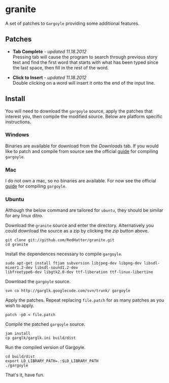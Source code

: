 # granite #

A set of patches to `Gargoyle` providing some additional features.

## Patches ##
* **Tab Complete** - *updated 11.18.2012*  
Pressing tab will cause the program to search through previous story text and find the first word
that starts with what has been typed since the last space, then fill in the rest of the word.

* **Click to Insert** - *updated 11.18.2012*  
Double clicking on a word will insert it onto the end of the input line.

## Install ##
You will need to download the `gargoyle` source, apply the patches that interest you, then compile the modified source.
Below are platform specific instructions.

### Windows ###
Binaries are available for download from the *Downloads* tab. If you would like to patch and compile from source see
the official
[guide](https://code.google.com/p/garglk/wiki/Developers "Guide to compiling Gargoyle from source code.")
for compiling `gargoyle`.

### Mac ###
I do not own a mac, so no binaries are available. For now see the official
[guide](https://code.google.com/p/garglk/wiki/Developers "Guide to compiling Gargoyle from source code.")
for compiling `gargoyle`.

### Ubuntu ###
Although the below command are tailored for `ubuntu`, they should be similar for any linux ditro.

Download the `granite` source and enter the directory. Alternatively you could download the source as a zip by clicking
the *zip* button above.

    git clone git://github.com/RedHatter/granite.git
    cd granite
    
Install the dependences necessary to compile `gargoyle`.

    sudo apt-get install ftjam subversion libjpeg-dev libpng-dev libsdl-mixer1.2-dev libsdl-sound1.2-dev
    libfreetype6-dev libgtk2.0-dev ttf-liberation ttf-linux-libertine

Download the `gargoyle` source.

    svn co http://garglk.googlecode.com/svn/trunk/ gargoyle
    
Apply the patches. Repeat replacing `file.patch` for as many patches as you wish to apply.

    patch -p0 < file.patch
    
Compile the patched `gargoyle` source.

    jam install
    cp garglk/garglk.ini build/dist
    
Run the compiled version of Gargoyle.

    cd build/dist
    export LD_LIBRARY_PATH=.:$LD_LIBRARY_PATH
    ./gargoyle
    
That's it, have fun.
